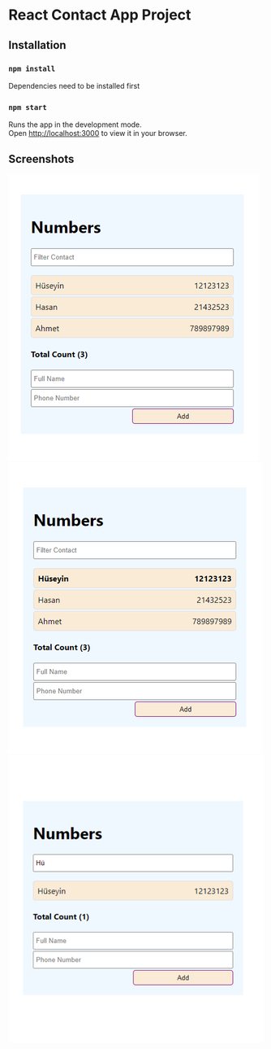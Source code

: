# React Contact App Project

## Installation

### `npm install`
Dependencies need to be installed first

### `npm start`
Runs the app in the development mode.\
Open [http://localhost:3000](http://localhost:3000) to view it in your browser.




## Screenshots
![Screen 1](https://raw.githubusercontent.com/hbaydemir/contact-app/master/gimages/1.png)
![Screen 2](https://raw.githubusercontent.com/hbaydemir/contact-app/master/gimages/2.png)
![Screen 3](https://raw.githubusercontent.com/hbaydemir/contact-app/master/gimages/3.png)